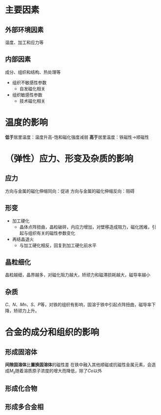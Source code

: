 # 主要因素
## 外部环境因素
温度、加工和应力等
## 内部因素
成分、组织和结构、热处理等
- 组织不敏感性参数
	- 自发磁化相关
- 组织敏感性参数
	- 技术磁化相关
# 温度的影响
**低于**居里温度：温度升高-饱和磁化强度减弱
**高于**居里温度：铁磁性->顺磁性
# （弹性）应力、形变及杂质的影响
## 应力
方向与金属的磁化伸缩同向：促进
方向与金属的磁化伸缩反向：阻碍
## 形变
- 加工硬化
	- 晶体点阵扭曲，晶粒破碎，内应力增加，对壁移造成阻力，磁化困难，引起与组织有关的磁性参数变化
- 再结晶退火
	- 与加工硬化相反，回复到加工硬化前水平
## 晶粒细化
晶粒越细，晶界越多，对磁化阻力越大，矫顽力和磁滞损耗越大，磁导率越小
## 杂质
$C、N、Mn、S、P$等，对铁的组织有影响，固溶于铁中引起点阵扭曲，磁导率下降，矫顽力上升。
# 合金的成分和组织的影响
## 形成固溶体
**间隙固溶体**比**置换固溶体**的磁性差
在铁中融入其他顺磁或抗磁性金属元素，会造成$M_s$随着溶质原子浓度的增大而降低，除了$Co$以外
## 形成化合物
## 形成多合金相